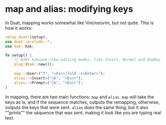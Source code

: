 # map and alias: modifying keys

In Duat, mapping works somewhat like Vim/neovim, but not quite. This is how it works:

```rust
setup_duat!(setup);
use duat::prelude::*;
use kak::Kak;

fn setup() {
    // Adds kakoune-like editing modes, like Insert, Normal and OneKey
    plug!(Kak::new());
  
    map::<User>("f", "<Esc>|fold -s<Enter>");
    alias::<Insert>("jk", "<Esc>");
    alias::<Prompt>("jk", "<Esc>");
}
```

In mapping, there are two main functions: `map` and `alias`. `map` will take the keys as is, and if the sequence matches, outputs the remapping, otherwise, outputs the keys that were sent. `alias` does the same thing, but it also ""prints"" the sequence that was sent, making it _look_ like you are typing real text.
